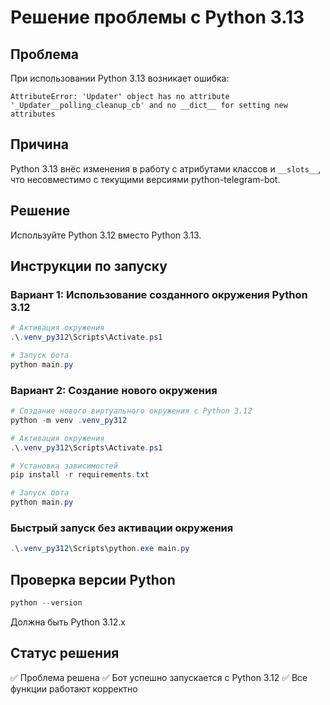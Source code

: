 # Решение проблемы с Python 3.13

## Проблема
При использовании Python 3.13 возникает ошибка:
```
AttributeError: 'Updater' object has no attribute '_Updater__polling_cleanup_cb' and no __dict__ for setting new attributes
```

## Причина
Python 3.13 внёс изменения в работу с атрибутами классов и `__slots__`, что несовместимо с текущими версиями python-telegram-bot.

## Решение
Используйте Python 3.12 вместо Python 3.13.

## Инструкции по запуску

### Вариант 1: Использование созданного окружения Python 3.12
```powershell
# Активация окружения
.\.venv_py312\Scripts\Activate.ps1

# Запуск бота
python main.py
```

### Вариант 2: Создание нового окружения
```powershell
# Создание нового виртуального окружения с Python 3.12
python -m venv .venv_py312

# Активация окружения
.\.venv_py312\Scripts\Activate.ps1

# Установка зависимостей
pip install -r requirements.txt

# Запуск бота
python main.py
```

### Быстрый запуск без активации окружения
```powershell
.\.venv_py312\Scripts\python.exe main.py
```

## Проверка версии Python
```powershell
python --version
```
Должна быть Python 3.12.x

## Статус решения
✅ Проблема решена
✅ Бот успешно запускается с Python 3.12
✅ Все функции работают корректно